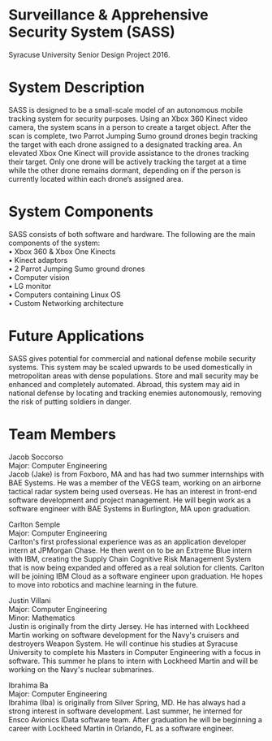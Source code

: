 # Surveillance & Apprehensive Security System (SASS)
Syracuse University Senior Design Project 2016.

# System Description
SASS is designed to be a small-scale model of an autonomous mobile tracking system for security purposes. Using an Xbox 360 Kinect video camera, the system scans in a person to create a target object. After the scan is complete, two Parrot Jumping Sumo ground drones begin tracking the target with each drone assigned to a designated tracking area. An elevated Xbox One Kinect will provide assistance to the drones tracking their target. Only one drone will be actively tracking the target at a time while the other drone remains dormant, depending on if the person is currently located within each drone’s assigned area.

# System Components
SASS consists of both software and hardware. The following are the main components of the system:<br />
•	Xbox 360 & Xbox One Kinects <br />
•	Kinect adaptors <br />
•	2 Parrot Jumping Sumo ground drones <br />
•	Computer vision <br />
•	LG monitor <br />
•	Computers containing Linux OS <br />
•	Custom Networking architecture

# Future Applications
SASS gives potential for commercial and national defense mobile security systems. This system may be scaled upwards to be used domestically in metropolitan areas with dense populations. Store and mall security may be enhanced and completely automated. Abroad, this system may aid in national defense by locating and tracking enemies autonomously, removing the risk of putting soldiers in danger.

# Team Members
Jacob Soccorso <br />
Major: Computer Engineering <br />
Jacob (Jake) is from Foxboro, MA and has had two summer internships with BAE Systems. He was a member of the VEGS team, working on an airborne tactical radar system being used overseas. He has an interest in front-end software development and project management. He will begin work as a software engineer with BAE Systems in Burlington, MA upon graduation.

Carlton Semple <br />
Major: Computer Engineering <br />
Carlton's first professional experience was as an application developer intern at JPMorgan Chase. He then went on to be an Extreme Blue intern with IBM, creating the Supply Chain Cognitive Risk Management System that is now being expanded and offered as a real solution for clients. Carlton will be joining IBM Cloud as a software engineer upon graduation. He hopes to move into robotics and machine learning in the future.

Justin Villani <br />
Major: Computer Engineering <br />
Minor: Mathematics <br />
Justin is originally from the dirty Jersey. He has interned with Lockheed Martin working on software development for the Navy's cruisers and destroyers Weapon System. He will continue his studies at Syracuse University to complete his Masters in Computer Engineering with a focus in software. This summer he plans to intern with Lockheed Martin and will be working on the Navy's nuclear submarines.

Ibrahima Ba <br />
Major: Computer Engineering <br />
Ibrahima (Iba) is originally from Silver Spring, MD. He has always had a strong interest in software development. Last summer, he interned for Ensco Avionics IData software team. After graduation he will be beginning a career with Lockheed Martin in Orlando, FL as a software engineer.


